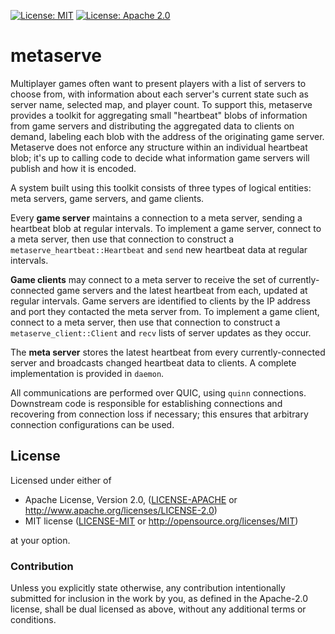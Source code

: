[![License: MIT](https://img.shields.io/badge/License-MIT-blue.svg)](LICENSE-MIT)
[![License: Apache 2.0](https://img.shields.io/badge/License-Apache%202.0-blue.svg)](LICENSE-APACHE)

# metaserve

Multiplayer games often want to present players with a list of servers to choose from, with
information about each server's current state such as server name, selected map, and player
count. To support this, metaserve provides a toolkit for aggregating small "heartbeat" blobs of
information from game servers and distributing the aggregated data to clients on demand, labeling
each blob with the address of the originating game server. Metaserve does not enforce any structure
within an individual heartbeat blob; it's up to calling code to decide what information game servers
will publish and how it is encoded.

A system built using this toolkit consists of three types of logical entities: meta servers, game
servers, and game clients.

Every **game server** maintains a connection to a meta server, sending a heartbeat blob at regular
intervals. To implement a game server, connect to a meta server, then use that connection to
construct a `metaserve_heartbeat::Heartbeat` and `send` new heartbeat data at regular intervals.

**Game clients** may connect to a meta server to receive the set of currently-connected game servers
and the latest heartbeat from each, updated at regular intervals. Game servers are identified to
clients by the IP address and port they contacted the meta server from. To implement a game client,
connect to a meta server, then use that connection to construct a `metaserve_client::Client` and
`recv` lists of server updates as they occur.

The **meta server** stores the latest heartbeat from every currently-connected server and broadcasts
changed heartbeat data to clients. A complete implementation is provided in `daemon`.

All communications are performed over QUIC, using `quinn` connections. Downstream code is
responsible for establishing connections and recovering from connection loss if necessary; this
ensures that arbitrary connection configurations can be used.

## License

Licensed under either of

 * Apache License, Version 2.0, ([LICENSE-APACHE](LICENSE-APACHE) or http://www.apache.org/licenses/LICENSE-2.0)
 * MIT license ([LICENSE-MIT](LICENSE-MIT) or http://opensource.org/licenses/MIT)

at your option.

### Contribution

Unless you explicitly state otherwise, any contribution intentionally submitted for inclusion in the
work by you, as defined in the Apache-2.0 license, shall be dual licensed as above, without any
additional terms or conditions.
